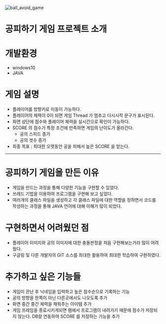 ![ball_avoid_game](https://user-images.githubusercontent.com/92193144/160819770-ee82c46a-489c-44f3-bd1f-fb0a7fd29c69.gif)
# 공피하기 게임 프로젝트 소개 #
# 개발환경 #
  - windows10
  - JAVA
##
# 게임 설명 #
 - 플레이어를 방향키로 이동이 가능하다.
 - 플레이어의 체력이 0이 되면 게임 Thread 가 멈추고 다시시작 문구가 표시된다.
 - 화면 상단에 점수와 플레이어 체력을 실시간으로 확인이 가능하다.
 - SCORE 의 점수가 특정 조건에 만족하면 게임의 난이도가 올라간다.
    - 공의 스피드 증가
    - 공의 갯수 증가
 - 최종 목표 : 최대한 오랫동안 공을 피해서 높은 SCORE 을 얻는다.
---
# 공피하기 게임을 만든 이유 #
- 게임을 만드는 과정을 통해 다양한 기능을 구현할 수 있었다.
- 쓰레드 기법을 이용하여 프로그램을 구현해 보고 싶었다.
- 여러개의 클래스 파일을 생성하고 각 클래스 파일에 대한 역할을 정하면서 코드를 작성하는 과정을 통해 JAVA 언어에 대해 이해가 많이 되었다.
# 구현하면서 어려웠던 점 #
- 플레이어 이미지와 공의 이미지에 대한 충돌판정을 처음 구현해보는거라 많이 어려웠다.
- 구글링 및 다른 개발자의 GIT 소스를 최대한 활용하여 최대한 학습하여 구현하였다.
# 추가하고 싶은 기능들 #
- 게임이 끈난 후 닉네임을 입력하고 높은 점수순으로 기록하는 기능
- 공의 방향을 한쪽이 아닌 다른곳에서도 나오도록 추가
- 화면 중간 중간 체력을 채워주는 아이템 추가
- 게임 프레임을 종료시키게되면 램에서 프로그램이 내려가기 때문에 점수가 저장되지 않는다. DB랑 연동하여 SCORE 를 저장하는 기능을 추가










